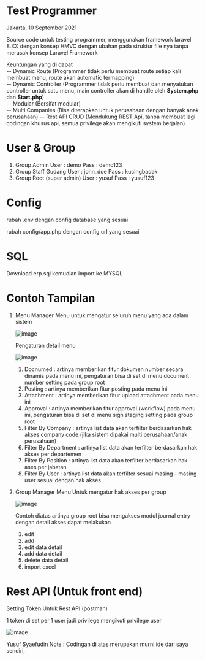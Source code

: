 # Test Programmer 
Jakarta, 10 September 2021

Source code untuk testing programmer, menggunakan framework laravel 8.XX dengan konsep HMVC
dengan ubahan pada struktur file nya tanpa merusak konsep Laravel Framework

Keuntungan yang di dapat <br>
-- Dynamic Route (Programmer tidak perlu membuat route setiap kali membuat menu, route akan automatic termapping) <br> 
-- Dynamic Controller (Programmer tidak perlu membuat dan menyatukan controller untuk satu menu, main controller akan di handle oleh <b>System.php</b> dan <b>Start.php</b>) <br> 
-- Modular (Bersifat modular)<br> 
-- Multi Companies (Bisa diterapkan untuk perusahaan dengan banyak anak perusahaan)
-- Rest API CRUD (Mendukung REST Api, tanpa membuat lagi codingan khusus api, semua privilege akan mengikuti system berjalan)<br> 

# User & Group 
1. Group Admin 
    User : demo 
    Pass : demo123 
2. Group Staff Gudang 
    User : john_doe 
    Pass : kucingbadak
3. Group Root (super admin)
    User : yusuf 
    Pass : yusuf123
    
# Config 
rubah .env dengan config database yang sesuai 

rubah config/app.php dengan config url yang sesuai 

# SQL 

Download erp.sql kemudian import ke MYSQL

# Contoh Tampilan 

1. Menu Manager 
   Menu untuk mengatur seluruh menu yang ada dalam sistem 
   
   ![image](https://user-images.githubusercontent.com/89963599/132788838-f0d22b2c-7861-4957-81a3-0d8302e840fb.png)

   Pengaturan detail menu 
   
   ![image](https://user-images.githubusercontent.com/89963599/132788910-6d5067e1-c666-4952-b9b1-9eb21f0cfdd2.png)
   
   1. Docnumed  		: artinya memberikan fitur dokumen number secara dinamis pada menu ini, pengaturan bisa di set di menu document number setting pada group root 
   2. Posting   		: artinya memberikan fitur posting pada menu ini
   3. Attachment 		: artinya memberikan fitur upload attachment pada menu ini 
   4. Approval  		: artinya memberikan fitur approval (workflow) pada menu ini, pengaturan bisa di set di menu sign staging setting pada group root
   5. Filter By Company 	: artinya list data akan terfilter berdasarkan hak akses company code (jika sistem dipakai multi perusahaan/anak perusahaan)
   6. Filter By Department : artinya list data akan terfilter berdasarkan hak akses per departemen 
   7. Filter By Position   : artinya list data akan terfilter berdasarkan hak ases per jabatan 
   8. Filter By User	: artinya list data akan terfilter sesuai masing - masing user sesuai dengan hak akses 
   
2. Group Manager 
   Menu Untuk mengatur hak akses per group 
   
   ![image](https://user-images.githubusercontent.com/89963599/132789795-d9713df5-ac15-45ca-85e1-80699c909b65.png)
   
   Contoh diatas artinya group root bisa mengakses modul journal entry dengan detail akses dapat melakukan 
   1. edit 
   2. add
   3. edit data detail 
   4. add data detail 
   5. delete data detail 
   6. import excel 


# Rest API (Untuk front end) 

Setting Token Untuk Rest API (postman) 

1 token di set per 1 user jadi privilege mengikuti privilege user 

![image](https://user-images.githubusercontent.com/89963599/131812671-51292bbc-9d97-4440-8a48-bba0a4ffef9f.png)


Yusuf Syaefudin 
Note : Codingan di atas merupakan murni ide dari saya sendiri, 
